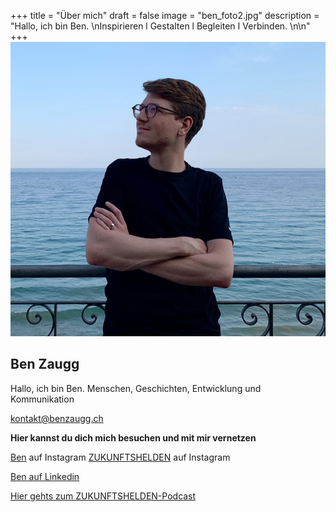 +++
title = "Über mich"
draft = false
image = "ben_foto2.jpg"
description = "Hallo, ich bin Ben. \nInspirieren l Gestalten l Begleiten I Verbinden. \n\n"
+++
![](ben_foto2.jpg)

## Ben Zaugg

Hallo, ich bin Ben. 
Menschen, Geschichten, Entwicklung und Kommunikation

kontakt@benzaugg.ch

**Hier kannst du dich mich besuchen und mit mir vernetzen**

[Ben](https://www.instagram.com/_benzaugg/) auf Instagram
[ZUKUNFTSHELDEN](https://www.instagram.com/_zukunftshelden/) auf Instagram

[Ben auf Linkedin](https://www.linkedin.com/in/benzaugg/)

[Hier gehts zum ZUKUNFTSHELDEN-Podcast](https://www.zukunftshelden.ch/podcast)